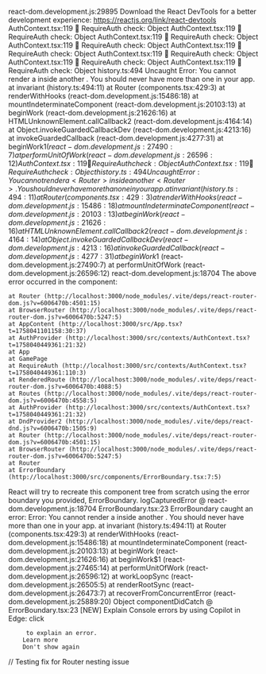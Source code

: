 react-dom.development.js:29895 Download the React DevTools for a better development experience: https://reactjs.org/link/react-devtools
AuthContext.tsx:119 🔐 RequireAuth check: Object
AuthContext.tsx:119 🔐 RequireAuth check: Object
AuthContext.tsx:119 🔐 RequireAuth check: Object
AuthContext.tsx:119 🔐 RequireAuth check: Object
AuthContext.tsx:119 🔐 RequireAuth check: Object
AuthContext.tsx:119 🔐 RequireAuth check: Object
AuthContext.tsx:119 🔐 RequireAuth check: Object
AuthContext.tsx:119 🔐 RequireAuth check: Object
history.ts:494  Uncaught Error: You cannot render a <Router> inside another <Router>. You should never have more than one in your app.
    at invariant (history.ts:494:11)
    at Router (components.tsx:429:3)
    at renderWithHooks (react-dom.development.js:15486:18)
    at mountIndeterminateComponent (react-dom.development.js:20103:13)
    at beginWork (react-dom.development.js:21626:16)
    at HTMLUnknownElement.callCallback2 (react-dom.development.js:4164:14)
    at Object.invokeGuardedCallbackDev (react-dom.development.js:4213:16)
    at invokeGuardedCallback (react-dom.development.js:4277:31)
    at beginWork$1 (react-dom.development.js:27490:7)
    at performUnitOfWork (react-dom.development.js:26596:12)
AuthContext.tsx:119 🔐 RequireAuth check: Object
AuthContext.tsx:119 🔐 RequireAuth check: Object
history.ts:494  Uncaught Error: You cannot render a <Router> inside another <Router>. You should never have more than one in your app.
    at invariant (history.ts:494:11)
    at Router (components.tsx:429:3)
    at renderWithHooks (react-dom.development.js:15486:18)
    at mountIndeterminateComponent (react-dom.development.js:20103:13)
    at beginWork (react-dom.development.js:21626:16)
    at HTMLUnknownElement.callCallback2 (react-dom.development.js:4164:14)
    at Object.invokeGuardedCallbackDev (react-dom.development.js:4213:16)
    at invokeGuardedCallback (react-dom.development.js:4277:31)
    at beginWork$1 (react-dom.development.js:27490:7)
    at performUnitOfWork (react-dom.development.js:26596:12)
react-dom.development.js:18704  The above error occurred in the <Router> component:

    at Router (http://localhost:3000/node_modules/.vite/deps/react-router-dom.js?v=6006470b:4501:15)
    at BrowserRouter (http://localhost:3000/node_modules/.vite/deps/react-router-dom.js?v=6006470b:5247:5)
    at AppContent (http://localhost:3000/src/App.tsx?t=1758041101158:30:37)
    at AuthProvider (http://localhost:3000/src/contexts/AuthContext.tsx?t=1758040449361:21:32)
    at App
    at GamePage
    at RequireAuth (http://localhost:3000/src/contexts/AuthContext.tsx?t=1758040449361:110:3)
    at RenderedRoute (http://localhost:3000/node_modules/.vite/deps/react-router-dom.js?v=6006470b:4088:5)
    at Routes (http://localhost:3000/node_modules/.vite/deps/react-router-dom.js?v=6006470b:4558:5)
    at AuthProvider (http://localhost:3000/src/contexts/AuthContext.tsx?t=1758040449361:21:32)
    at DndProvider2 (http://localhost:3000/node_modules/.vite/deps/react-dnd.js?v=6006470b:1505:9)
    at Router (http://localhost:3000/node_modules/.vite/deps/react-router-dom.js?v=6006470b:4501:15)
    at BrowserRouter (http://localhost:3000/node_modules/.vite/deps/react-router-dom.js?v=6006470b:5247:5)
    at Router
    at ErrorBoundary (http://localhost:3000/src/components/ErrorBoundary.tsx:7:5)

React will try to recreate this component tree from scratch using the error boundary you provided, ErrorBoundary.
logCapturedError @ react-dom.development.js:18704
ErrorBoundary.tsx:23  ErrorBoundary caught an error: Error: You cannot render a <Router> inside another <Router>. You should never have more than one in your app.
    at invariant (history.ts:494:11)
    at Router (components.tsx:429:3)
    at renderWithHooks (react-dom.development.js:15486:18)
    at mountIndeterminateComponent (react-dom.development.js:20103:13)
    at beginWork (react-dom.development.js:21626:16)
    at beginWork$1 (react-dom.development.js:27465:14)
    at performUnitOfWork (react-dom.development.js:26596:12)
    at workLoopSync (react-dom.development.js:26505:5)
    at renderRootSync (react-dom.development.js:26473:7)
    at recoverFromConcurrentError (react-dom.development.js:25889:20) Object
componentDidCatch @ ErrorBoundary.tsx:23
[NEW] Explain Console errors by using Copilot in Edge: click
         
         to explain an error. 
        Learn more
        Don't show again
// Testing fix for Router nesting issue
